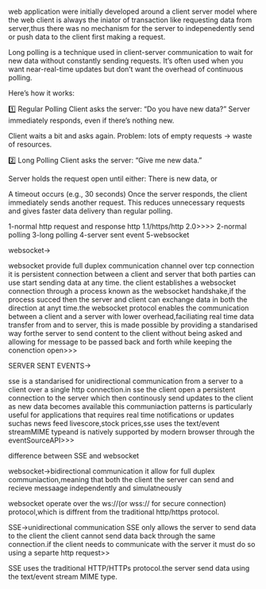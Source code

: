 web application were initially developed around a client server model where  the web client is always the iniator of transaction like requesting data from server,thus there was no mechanism for the server to indepenedently send or push data to the client first making a request.

Long polling is a technique used in client-server communication to wait for new data without constantly sending requests. It’s often used when you want near-real-time updates but don’t want the overhead of continuous polling.

Here’s how it works:

1️⃣ Regular Polling
Client asks the server: “Do you have new data?”
Server immediately responds, even if there’s nothing new.

Client waits a bit and asks again.
Problem: lots of empty requests → waste of resources.

2️⃣ Long Polling
Client asks the server: “Give me new data.”

Server holds the request open until either:
There is new data, or

A timeout occurs (e.g., 30 seconds)
Once the server responds, the client immediately sends another request.
This reduces unnecessary requests and gives faster data delivery than regular polling.


1-normal http request and response http 1.1/https/http 2.0>>>>
2-normal polling
3-long polling
4-server sent event
5-websocket




websocket->

websocket provide full duplex communication channel over tcp connection it is persistent connection between a client and server that both parties can use start sending data at any time.
the client establishes a websocket connection through a process known as the websocket handshake,if the process succed then the server and client can exchange data in both the direction at anyt time.the websocket protocol enables the communication between a client and a server with lower overhead,faciliating
real time data transfer from and to server,
this is made possible by providing a standarised way forthe server to send content to the client without being asked and allowing for message to be passed back and forth while keeping the conenction open>>>


SERVER SENT EVENTS->

sse is a standarised for unidirectional communication from a server to a client over a single http connection.in sse the client open a persistent connection to the server which then continously send updates
to the client as new data becomes available this communiaction patterns is particularly useful for applications that requires real time notifications or updates suchas news feed livescore,stock prices,sse 
uses the text/event streamMIME typeand is natively supported by modern browser through the eventSourceAPI>>>


difference between SSE and websocket

websocket->bidirectional communication  it allow for full duplex communiaction,meaning that both the client the server can send and recieve messaage independently and simulatneously

websocket operate over the ws://(or wss:// for secure connection) protocol,which is diffrent from the traditional http/https protocol.


SSE->unidirectional communication SSE only allows the server to send data to the client the client cannot send data back through the same connection.if the client needs to communicate with the server it must do so using a separte http request>>

SSE uses the traditional HTTP/HTTPs protocol.the server send data using the text/event stream MIME type.